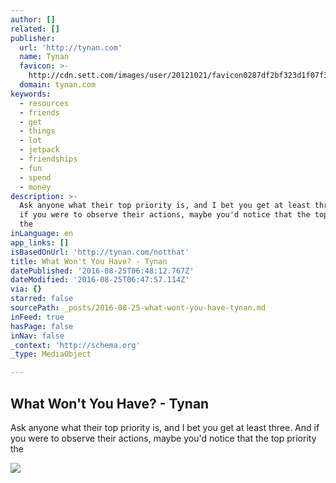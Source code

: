 ```yaml
---
author: []
related: []
publisher:
  url: 'http://tynan.com'
  name: Tynan
  favicon: >-
    http://cdn.sett.com/images/user/20121021/favicon0287df2bf323d1f07f3f067b222dbcd4.ico
  domain: tynan.com
keywords:
  - resources
  - friends
  - get
  - things
  - lot
  - jetpack
  - friendships
  - fun
  - spend
  - money
description: >-
  Ask anyone what their top priority is, and I bet you get at least three. And
  if you were to observe their actions, maybe you'd notice that the top priority
  the
inLanguage: en
app_links: []
isBasedOnUrl: 'http://tynan.com/notthat'
title: What Won't You Have? - Tynan
datePublished: '2016-08-25T06:48:12.767Z'
dateModified: '2016-08-25T06:47:57.114Z'
via: {}
starred: false
sourcePath: _posts/2016-08-25-what-wont-you-have-tynan.md
inFeed: true
hasPage: false
inNav: false
_context: 'http://schema.org'
_type: MediaObject

---
```

<article style=""><h1>What Won't You Have? - Tynan</h1><p>Ask anyone what their top priority is, and I bet you get at least three. And if you were to observe their actions, maybe you'd notice that the top priority the</p><img src="http://cdn.sett.com/images/user/20160818/queenstown167d01cceac4834dbe9f8280055b0205_m.jpg" /></article>